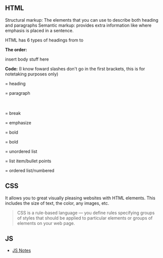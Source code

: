 ## HTML

Structural markup: The elements that you can use to describe both heading and paragraphs
Semantic markup: provides extra information like where emphasis is placed in a sentence.

HTML has 6 types of headings from </h1> to </h6>

**The order:**

</html>

</title></title>

</head></head>

</body>

insert body stuff here

</body>

</html> 

**Code:**
(I know foward slashes don't go in the first brackets, this is for notetaking purposes only)

</h1></h1> = heading

</p></p> = paragraph

</br></br> = break

</em></em> = emphasize

</strong></strong> = bold

</b></b> = bold

</ul></ul> = unordered list

</il></il> = list item/bullet points

</ol></ol> = ordered list/numbered


## CSS

It allows you to great visually pleasing websites with HTML elements. This includes the size of text, the color, any images, etc.
> CSS is a rule-based language — you define rules specifying groups of styles that should be applied to particular elements or groups of elements on your web page.

## JS
- [JS Notes](https://brittanimorganfield.github.io/reading-notes/java-notes)
